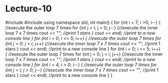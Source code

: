 # Lecture-10
#include <iostream>
#include <string>
using namespace std;
int main()
{
	for (int i = 7; i >0; i--)
	{ //execute the outer loop 7 times 
		for (int j = i; j > 0; j--)
		{//execute the inner loop 7 x 7 times
			cout << "*"; //print 1 stars
		}
		cout << endl; //print to a new console line 
	}
	for (int i = 0; i <= 5; i++)
		{ //execute the outer loop 7 times 
			for (int j = 0; j < i; j++)
			{//execute the inner loop 7 x 7 times
				cout << "*"; //print 1 stars
			}
			cout << endl; //print to a new console line 
		}
	for (int i = 0; i <= 5; i++)
	{ //execute the outer loop 7 times 
		for (int j = 0; j < i; j++)
		{//execute the inner loop 7 x 7 times
			cout << "*"; //print 1 stars
		}
		cout << endl; //print to a new console line 
	}
	for (int i = 4; i > 0; i--)
	{ //execute the outer loop 7 times 
		for (int j = i; j > 0; j--)
		{//execute the inner loop 7 x 7 times
			cout << "*"; //print 1 stars
		}
		cout << endl; //print to a new console line 
	}
}
